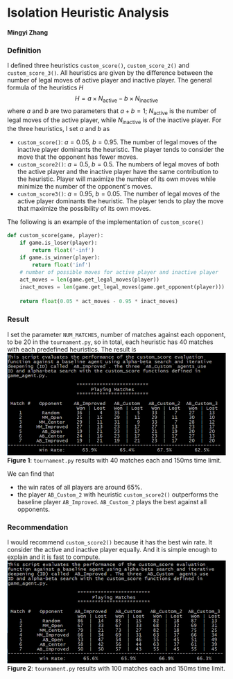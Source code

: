# Isolation Heuristic Analysis
#### Mingyi Zhang

### Definition
I defined three heuristics `custom_score()`, `custom_score_2()` and `custom_score_3()`. All heuristics are given by the difference between the number of legal moves of active player and inactive player. The general formula of the heuristics $H$
$$
H = a \times N_{\text{active}} - b\times N_{\text{inactive}}
$$
where $a$ and $b$ are two parameters that $a + b = 1$; $N_{\text{active}}$ is the number of legal moves of the active player, while $N_{\text{inactive}}$ is of the inactive player. For the three heuristics, I set $a$ and $b$ as
*  `custom_score()`: $a = 0.05$, $b = 0.95$. The number of legal moves of the inactive player dominants the heuristic. The player tends to consider the move that the opponent has fewer moves.
* `custom_score2()`: $a = 0.5$, $b = 0.5$. The numbers of legal moves of both the active player and the inactive player have the same contribution to the heuristic. Player will maximize the number of its own moves while minimize the number of the opponent's moves.
* `custom_score3()`: $a = 0.95$, $b = 0.05$. The number of legal moves of the active player dominants the heuristic. The player tends to play the move that maximize the possibility of its own moves.

The following is an example of the implementation of `custom_score()`
```python
def custom_score(game, player):
    if game.is_loser(player):
        return float('-inf')
    if game.is_winner(player):
        return float('inf')
    # number of possible moves for active player and inactive player
    act_moves = len(game.get_legal_moves(player))
    inact_moves = len(game.get_legal_moves(game.get_opponent(player)))

    return float(0.05 * act_moves - 0.95 * inact_moves)
```

### Result
I set the parameter `NUM_MATCHES`, number of matches against each opponent, to be 20 in the `tournament.py`, so in total, each heuristic has 40 matches with each predefined heuristics. The result is
![alt text][result40]
__Figure 1__: `tournament.py` results with 40 matches each and 150ms time limit.

We can find that
* the win rates of all players are around 65%.
* the player `AB_Custom_2` with heuristic `custom_score2()` outperforms the baseline player `AB_Improved`. `AB_Custom_2` plays the best against all opponents.

### Recommendation
I would recommend `custom_score2()` because it has the best win rate. It consider the active and inactive player equally. And it is simple enough to explain and it is fast to compute.
![alt text][result100]
__Figure 2__: `tournament.py` results with 100 matches each and 150ms time limit.

[result40]: result.png
[result100]:result_100.png
